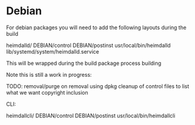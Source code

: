 # Debian



For debian packages you will need to add the following layouts during the build



heimdalld/
   DEBIAN/control
   DEBIAN/postinst
   usr/local/bin/heimdalld
   lib/systemd/system/heimdalld.service

This will be wrapped during the build package process building


Note this is still a work in progress:

TODO: removal/purge on removal using dpkg
      cleanup of control files to list what we want
      copyright inclusion


CLI:

heimdallcli/
   DEBIAN/control
   DEBIAN/postinst
   usr/local/bin/heimdallcli

